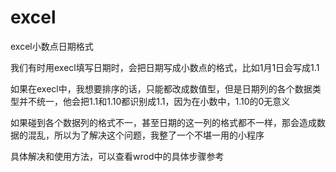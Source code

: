 # excel

excel小数点日期格式

我们有时用execl填写日期时，会把日期写成小数点的格式，比如1月1日会写成1.1

如果在execl中，我想要排序的话，只能都改成数值型，但是日期列的各个数据类型并不统一，他会把1.1和1.10都识别成1.1，因为在小数中，1.10的0无意义

如果碰到各个数据列的格式不一，甚至日期的这一列的格式都不一样，那会造成数据的混乱，所以为了解决这个问题，我整了一个不堪一用的小程序

具体解决和使用方法，可以查看wrod中的具体步骤参考
